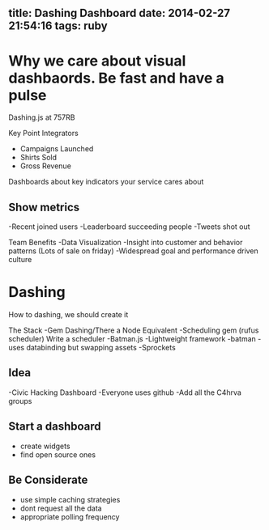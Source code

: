 title: Dashing Dashboard
date: 2014-02-27 21:54:16
tags: ruby
---
Why we care about visual dashbaords. Be fast and have a pulse
===
Dashing.js at 757RB

Key Point Integrators
- Campaigns Launched
- Shirts Sold
- Gross Revenue

Dashboards about key indicators your service cares about

Show metrics
----
-Recent joined users
-Leaderboard succeeding people
-Tweets shot out

Team Benefits
-Data Visualization
-Insight into customer and behavior patterns
    (Lots of sale on friday)
-Widespread goal and performance driven culture

Dashing
====
How to dashing, we should create it

The Stack
-Gem Dashing/There a Node Equivalent
-Scheduling gem (rufus scheduler)
    Write a scheduler
-Batman.js
   -Lightweight  framework
   -batman -uses databinding but swapping assets
-Sprockets

Idea
----
-Civic Hacking Dashboard
    -Everyone uses github
    -Add all the C4hrva groups

Start a dashboard
----
- create widgets
- find open source ones

Be Considerate
--
- use simple caching strategies
- dont request all the data
- appropriate polling frequency
